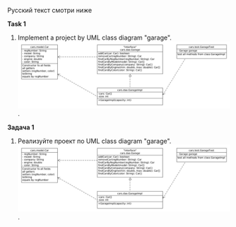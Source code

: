 Русский текст смотри ниже

**Task 1**

1. Implement a project by UML class diagram "garage". <img src="https://raw.githubusercontent.com/ait-tr/cohort31.1/main/basic_programming/lesson_29/garage.jpg" alt="UML for Garage application"/>.

**Задача 1**

1. Реализуйте проект по UML class diagram "garage". <img src="https://raw.githubusercontent.com/ait-tr/cohort31.1/main/basic_programming/lesson_29/garage.jpg" alt="UML for Garage application"/>.
